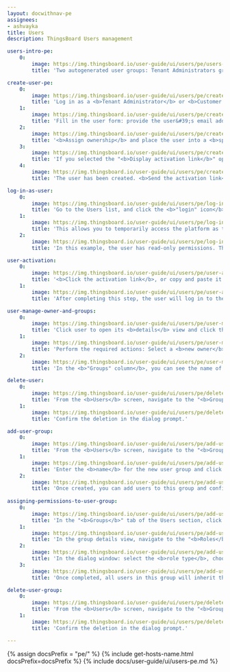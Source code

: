 ```yaml
---
layout: docwithnav-pe
assignees:
- ashvayka
title: Users
description: ThingsBoard Users management

users-intro-pe:
    0:
        image: https://img.thingsboard.io/user-guide/ui/users/pe/users-intro-pe.png
        title: 'Two autogenerated user groups: Tenant Administrators group with all permissions and Tenant Users group with read-only permissions.'

create-user-pe:
    0:
        image: https://img.thingsboard.io/user-guide/ui/users/pe/create-user-1-pe.png
        title: 'Log in as a <b>Tenant Administrator</b> or <b>Customer Administrator</b>. Navigate to the "<b>Users</b>" section from the left-hand menu. Click the "<b>Add user</b>" button in the top-right corner.'
    1:
        image: https://img.thingsboard.io/user-guide/ui/users/pe/create-user-2-pe.png
        title: 'Fill in the user form: provide the user&#39;s email address (used as the login username); <b>Optional fields</b>: enter additional details such as <b>first name</b>, <b>last name</b>, and <b>phone number</b>. (Optional) Configure <b>activation method</b>: choose either <b>Display activation link</b> or <b>Send activation email</b>. <br>(Optional) Change ownership and assign permissions.'
    2:
        image: https://img.thingsboard.io/user-guide/ui/users/pe/create-user-3-pe.png
        title: '<b>Assign ownership</b> and place the user into a <b>specific user group</b> with the appropriate permissions. Click "<b>Add</b>" to create the user.'
    3:
        image: https://img.thingsboard.io/user-guide/ui/users/pe/create-user-4-pe.png
        title: 'If you selected the "<b>Display activation link</b>" option, you will need to <b>copy the activation link</b>.'
    4:
        image: https://img.thingsboard.io/user-guide/ui/users/pe/create-user-5-pe.png
        title: 'The user has been created. <b>Send the activation link</b> to the user so they can activate their account.'

log-in-as-user:
    0:
        image: https://img.thingsboard.io/user-guide/ui/users/pe/log-in-as-user-1-pe.png
        title: 'Go to the Users list, and click the <b>"login" icon</b> next to the desired user&#39;s name.'
    1:
        image: https://img.thingsboard.io/user-guide/ui/users/pe/log-in-as-user-2-pe.png
        title: 'This allows you to temporarily access the platform as that user, which is useful for testing permissions or helping troubleshoot access issues.'
    2:
        image: https://img.thingsboard.io/user-guide/ui/users/pe/log-in-as-user-3-pe.png
        title: 'In this example, the user has read-only permissions. They can view resources such as dashboards or devices, but cannot add, edit, or delete any objects.'

user-activation:
    0:
        image: https://img.thingsboard.io/user-guide/ui/users/pe/user-activation-1-pe.png
        title: '<b>Click the activation link</b>, or copy and paste it into your browser’s address bar and press <b>Enter</b>. You will be prompted to <b>create a password</b>. Enter the desired password <b>twice</b> to confirm. Click "</b>Create Password</b>".'
    1:
        image: https://img.thingsboard.io/user-guide/ui/users/pe/user-activation-2-pe.png
        title: 'After completing this step, the user will log in to their instance and gain access to resources according to the permissions assigned to them.'

user-manage-owner-and-groups:
    0:
        image: https://img.thingsboard.io/user-guide/ui/users/pe/user-manage-owner-and-groups-1-pe.png
        title: 'Click user to open its <b>details</b> view and click the "<b>Manage owner and groups</b>" button.'
    1:
        image: https://img.thingsboard.io/user-guide/ui/users/pe/user-manage-owner-and-groups-2-pe.png
        title: 'Perform the required actions: Select a <b>new owner</b> or the user from the dropdown list; Add the user to one or more <b>existing user groups</b>, or <b>create a new group</b> if needed. Click "<b>Update</b>" to confirm and apply the changes.'
    2:
        image: https://img.thingsboard.io/user-guide/ui/users/pe/user-manage-owner-and-groups-3-pe.png
        title: 'In the <b>"Groups" column</b>, you can see the name of the group to which the user has been added.'

delete-user:
    0:
        image: https://img.thingsboard.io/user-guide/ui/users/pe/delete-user-1-pe.png
        title: 'From the <b>Users</b> screen, navigate to the "<b>Groups</b>" tab, and click the <b>"trash bin" icon</b> (🗑)️ at the end of the row for the group you want to delete.'
    1:
        image: https://img.thingsboard.io/user-guide/ui/users/pe/delete-user-2-pe.png
        title: 'Confirm the deletion in the dialog prompt.'

add-user-group:
    0:
        image: https://img.thingsboard.io/user-guide/ui/users/pe/add-user-group-1-pe.png
        title: 'From the <b>Users</b> screen, navigate to the "<b>Groups</b>" tab. Click the "<b>+</b>" (<b>Add entity group</b>) icon in the upper-right corner.'
    1:
        image: https://img.thingsboard.io/user-guide/ui/users/pe/add-user-group-2-pe.png
        title: 'Enter the <b>name</b> for the new user group and click "<b>Add</b>" to create the group.'
    2:
        image: https://img.thingsboard.io/user-guide/ui/users/pe/add-user-group-3-pe.png
        title: 'Once created, you can add users to this group and configure group-level permissions to control access to specific entities, dashboards, or features.'
      
assigning-permissions-to-user-group:
    0:
        image: https://img.thingsboard.io/user-guide/ui/users/pe/add-user-group-4-pe.png
        title: 'In the "<b>Groups</b>" tab of the Users section, click the <b>"pencil" (✏️) icon</b> next to the desired user group.'
    1:
        image: https://img.thingsboard.io/user-guide/ui/users/pe/add-user-group-5-pe.png
        title: 'In the group details view, navigate to the "<b>Roles</b>" tab. Click <b>"+" (Add)</b> to assign a role to the group.'
    2:
        image: https://img.thingsboard.io/user-guide/ui/users/pe/add-user-group-6-pe.png
        title: 'In the dialog window: select the <b>role type</b>, choose the <b>specific role</b> you have previously created, and click "<b>Add</b>" to apply the role to the group.'
    3:
        image: https://img.thingsboard.io/user-guide/ui/users/pe/add-user-group-7-pe.png
        title: 'Once completed, all users in this group will inherit the <b>permissions defined by the selected role</b>.'

delete-user-group:
    0:
        image: https://img.thingsboard.io/user-guide/ui/users/pe/delete-user-group-1-pe.png
        title: 'From the <b>Users</b> screen, navigate to the "<b>Groups</b>" tab, and click the <b>"trash bin" icon</b> (🗑)️ at the end of the row for the group you want to delete.'
    1:
        image: https://img.thingsboard.io/user-guide/ui/users/pe/delete-user-group-2-pe.png
        title: 'Confirm the deletion in the dialog prompt.'

---
```


{% assign docsPrefix = "pe/" %}
{% include get-hosts-name.html docsPrefix=docsPrefix %}
{% include docs/user-guide/ui/users-pe.md %}
